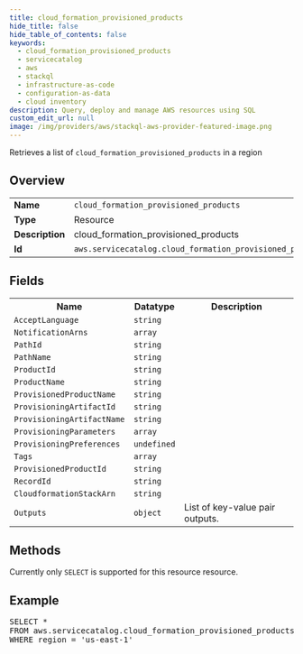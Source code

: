 ```yaml
---
title: cloud_formation_provisioned_products
hide_title: false
hide_table_of_contents: false
keywords:
  - cloud_formation_provisioned_products
  - servicecatalog
  - aws
  - stackql
  - infrastructure-as-code
  - configuration-as-data
  - cloud inventory
description: Query, deploy and manage AWS resources using SQL
custom_edit_url: null
image: /img/providers/aws/stackql-aws-provider-featured-image.png
---
```

Retrieves a list of <code>cloud_formation_provisioned_products</code> in a region

## Overview
<table><tbody>
<tr><td><b>Name</b></td><td><code>cloud_formation_provisioned_products</code></td></tr>
<tr><td><b>Type</b></td><td>Resource</td></tr>
<tr><td><b>Description</b></td><td>cloud_formation_provisioned_products</td></tr>
<tr><td><b>Id</b></td><td><code>aws.servicecatalog.cloud_formation_provisioned_products</code></td></tr>
</tbody></table>

## Fields
<table><tbody>
<tr><th>Name</th><th>Datatype</th><th>Description</th></tr>
<tr><td><code>AcceptLanguage</code></td><td><code>string</code></td><td></td></tr>
<tr><td><code>NotificationArns</code></td><td><code>array</code></td><td></td></tr>
<tr><td><code>PathId</code></td><td><code>string</code></td><td></td></tr>
<tr><td><code>PathName</code></td><td><code>string</code></td><td></td></tr>
<tr><td><code>ProductId</code></td><td><code>string</code></td><td></td></tr>
<tr><td><code>ProductName</code></td><td><code>string</code></td><td></td></tr>
<tr><td><code>ProvisionedProductName</code></td><td><code>string</code></td><td></td></tr>
<tr><td><code>ProvisioningArtifactId</code></td><td><code>string</code></td><td></td></tr>
<tr><td><code>ProvisioningArtifactName</code></td><td><code>string</code></td><td></td></tr>
<tr><td><code>ProvisioningParameters</code></td><td><code>array</code></td><td></td></tr>
<tr><td><code>ProvisioningPreferences</code></td><td><code>undefined</code></td><td></td></tr>
<tr><td><code>Tags</code></td><td><code>array</code></td><td></td></tr>
<tr><td><code>ProvisionedProductId</code></td><td><code>string</code></td><td></td></tr>
<tr><td><code>RecordId</code></td><td><code>string</code></td><td></td></tr>
<tr><td><code>CloudformationStackArn</code></td><td><code>string</code></td><td></td></tr>
<tr><td><code>Outputs</code></td><td><code>object</code></td><td>List of key-value pair outputs.</td></tr>

</tbody></table>

## Methods
Currently only <code>SELECT</code> is supported for this resource resource.

## Example
<pre>
SELECT * 
FROM aws.servicecatalog.cloud_formation_provisioned_products
WHERE region = 'us-east-1'
</pre>
